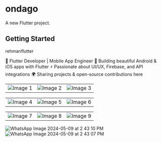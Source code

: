 # ondago

A new Flutter project.

## Getting Started
rehmanflutter 

🚀 Flutter Developer | Mobile App Engineer
📱 Building beautiful Android & iOS apps with Flutter
⚡ Passionate about UI/UX, Firebase, and API integrations
🌍 Sharing projects & open-source contributions here

<table>
  <tr>
    <td><img src="https://github.com/Rehman85/ondago-main/assets/144882089/dfc4b06a-b19b-42aa-9792-9c1ad8d9792e" alt="Image 1"></td>
    <td><img src="https://github.com/Rehman85/ondago-main/assets/144882089/db5f2795-35a3-420f-b3ab-e686caef7361" alt="Image 2"></td>
    <td><img src="https://github.com/Rehman85/ondago-main/assets/144882089/3981da47-d3d6-42d2-b98c-67e63b92df01" alt="Image 3"></td>
  </tr>
</table>

<table>
  <tr>
    <td><img src="https://github.com/Rehman85/ondago-main/assets/144882089/cdc329b7-256f-4fc5-bf36-9d840b8f199a" alt="Image 4"></td>
    <td><img src="https://github.com/Rehman85/ondago-main/assets/144882089/ceeb4686-4128-4dc1-9965-995d2b6b10fb" alt="Image 5"></td>
    <td><img src="https://github.com/Rehman85/ondago-main/assets/144882089/ce8d93a2-376e-4e86-b504-e21c05c353e8" alt="Image 6"></td>
 
  </tr>
</table>
<table>
  <tr>
    <td><img src="https://github.com/Rehman85/ondago-main/assets/144882089/f384d9b8-c793-4255-a589-e4a50dea7b6e" alt="Image 7"></td>
    <td><img src="https://github.com/Rehman85/ondago-main/assets/144882089/26459eae-3288-4a36-8361-acf222f08828" alt="Image 8"></td>
    <td><img src="https://github.com/Rehman85/ondago-main/assets/144882089/fca55d7b-83e8-4619-ae98-2a10cfeb4a0d" alt="Image 9"></td>
  </tr>
</table>


![WhatsApp Image 2024-05-09 at 2 43 10 PM](https://github.com/Rehman85/ondago-main/assets/144882089/db5f2795-35a3-420f-b3ab-e686caef7361)
![WhatsApp Image 2024-05-09 at 2 43 07 PM](https://github.com/Rehman85/ondago-main/assets/144882089/3981da47-d3d6-42d2-b98c-67e63b92df01)
